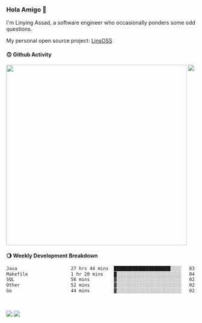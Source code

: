 ### Hola Amigo 🤣   

I'm Linying Assad, a software engineer who occasionally ponders some odd questions.  

My personal open source project: [LinsOSS](https://github.com/linsoss)
 
#### 🙃 Github Activity 
<div>
  <img src="https://github-readme-stats.vercel.app/api?username=al-assad&show_icons=true" align="top" style="display: inline-block;" width="480"/>
  <img src="https://github-readme-stats.vercel.app/api/top-langs/?username=al-assad&hide=css,html&langs_count=8&layout=compact" align="top" style="display: inline-block;"/>
</div>

#### 🌖 Weekly Development Breakdown
<!--START_SECTION:waka-->

```txt
Java                    27 hrs 44 mins  █████████████████████░░░░   83.78 %
Makefile                1 hr 20 mins    █░░░░░░░░░░░░░░░░░░░░░░░░   04.06 %
SQL                     56 mins         ▓░░░░░░░░░░░░░░░░░░░░░░░░   02.85 %
Other                   52 mins         ▓░░░░░░░░░░░░░░░░░░░░░░░░   02.63 %
Go                      44 mins         ▓░░░░░░░░░░░░░░░░░░░░░░░░   02.22 %
```

<!--END_SECTION:waka-->

<br>

<a href="https://twitter.com/assad_lin"><img src="https://img.shields.io/badge/Twitter-@assad__lin-blue?style=flat&logo=twitter" /></a>
<a href="https://al-assad.github.io"><img src="https://img.shields.io/badge/Blogs-Linying_Assad's_Blog-yellow?style=flat&logo=github" /></a>

